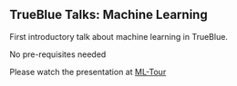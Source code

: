 ## TrueBlue Talks: Machine Learning

First introductory talk about machine learning in TrueBlue.

No pre-requisites needed

Please watch the presentation at [ML-Tour](https://sabau.github.io/ml-tour/)
